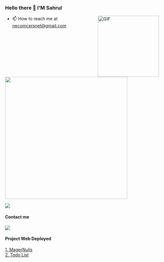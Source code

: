 ### Hello there 👋 I'M Sahrul

<img align="right" height="200" alt="GIF" src="https://thumbs.gfycat.com/AngelicConcreteHypsilophodon-max-1mb.gif" />

- 📫 How to reach me at necomcersnet@gmail.com

<img src="https://github-readme-stats.vercel.app/api?username=sahrul-dev&show_icons=true&theme=radical" width="400">

![](https://komarev.com/ghpvc/?username=sahrul-dev&color=dc143c)

#### Contact me
  <a href="https://www.facebook.com/sahrullahhh/">
    <img src="https://img.shields.io/badge/Facebook-1877F2?style=for-the-badge&logo=facebook&logoColor=white" />
  </a>

#### Project Web Deployed 
<a href="https://magernulis-mauve.vercel.app/">1. MagerNulis</a>
<br/>
<a href="https://floating-sierra-61269.herokuapp.com/">2. Todo List</a>
    
